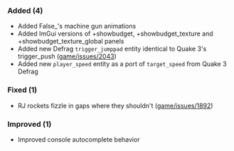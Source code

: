 ### Added (4)

- Added False_'s machine gun animations
- Added ImGui versions of +showbudget, +showbudget_texture and +showbudget_texture_global panels
- Added new Defrag `trigger_jumppad` entity identical to Quake 3's trigger_push ([game/issues/2043](https://github.com/momentum-mod/game/issues/2043))
- Added new `player_speed` entity as a port of `target_speed` from Quake 3 Defrag


### Fixed (1)

- RJ rockets fizzle in gaps where they shouldn't ([game/issues/1892](https://github.com/momentum-mod/game/issues/1892))


### Improved (1)

- Improved console autocomplete behavior

